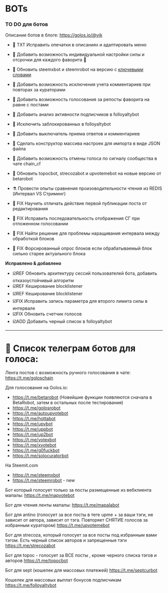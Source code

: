 # BOTs
### TO DO для ботов

Описание ботов в блоге: https://golos.io/@vik


* 📑 TXT Исправить опечатки в описаниях и адаптировать меню 
* 🔬 Добавить возможность индивидуальной настройки силы и отсрочки для каждого фаворита 🔌
* 🔄 Обновить steemxbot и steemrobot на версию с [ключевыми словами](https://golos.io/ru--golos/@vik/v-betarobot-dobavlen-novyi-funkcional-prizyv-kita-golosovanie-po-klyuchevym-slovam-v-kommentariyakh-i-uchastie-v-programmakh#@rubin/re-vik-v-betarobot-dobavlen-novyi-funkcional-prizyv-kita-golosovanie-po-klyuchevym-slovam-v-kommentariyakh-i-uchastie-v-programmakh-20170923t213758902z)
* 🔬 Добавить возможность исключения учета комментариев при повторах за кураторами 
* 🔬 Добавить возможность голосования за репосты фаворита на равне с постами 
* 🔬 Добавить анализ активности подписчиков в folloyaltybot
* 🔬 Исключить заблокированных в folloyaltybot 
* 🔬 Добавить выключатель приема ответов и комментариев
* 🔬 Сделать конструктор массива настроек для импорта в виде JSON файла
* 🔬 Добавить возможность отмены голоса по сигналу сообщества в чате chain_cf
* 🔄 Обновить topocbot, strecozabot и upvotemebot на новые версию от betarobot
* ⚗️ Провести опыты сравнения произоводительности чтения из REDIS (Интервал VS Стриминг)

* 💊 FIX Научить отличать действие первой публикации поста от редактирования
* 💊 FIX Исправить последовательность отображения СГ при отложенном голосовании 
* 💊 FIX Найти решение для проблемы наращивания интервала между обработкой блоков 
* 💊 FIX Форсированный опрос блоков если обрабатываемый блок сильно старее актуального блока 


**Исправлено & добавлено**
* ☑️REF Обновить архитектуру сессий пользователей бота, добавить отказоустойчивый алгоритм 
* ☑️REF Кеширование blocklistener
* ☑️REF Кеширование blocklistener
* ☑️FIX Исправить запись параметра для второго лимита силы в интервале
* ☑️FIX Обновить счетчик голосов 
* ☑️ADD Добавить черный список в folloyaltybot 
***

# 📡 Список телеграм ботов для голоса:
Лента постов с возможность ручного голосования в чате:
https://t.me/goloschain

Для голосования на Golos.io:
* https://t.me/betarobot (Новейшие функции появляются сначала в BetaRobot, затем в остальных после тестирования)  
* https://t.me/golosrobot 
* https://t.me/autoupvotebot
* https://t.me/hottabot
* https://t.me/upvbot
* https://t.me/uppbot
* https://t.me/up2bot 
* https://t.me/votexbot 
* https://t.me/xvotebot
* https://t.me/g0fuckbot 
* https://t.me/solocuratorbot 

На Steemit.com
* https://t.me/steemxbot
* https://t.me/steemrobot - new

Бот который голосует только за посты размещенные из вебклиента мапалы:
https://t.me/mapvotebot

Бот для чтения ленты мапалы:
https://t.me/mapalabot 

Бот для antino (голосует за все посты в теге upme + за ваши тэги, не зависит от автора, зависит от тэга. Повторяет СНЯТИЕ голосов за избранным куратором) 
https://t.me/upvotemebot

Бот для strecoza, который голосует за все посты под избранным вами тэгом. Есть черный список авторов и запрещенные тэги
https://t.me/strecozabot

Бот для topoc - голосует за ВСЕ посты , кроме черного списка тэгов и авторов
https://t.me/topocbot


Бот для sept  (кошелек для массовых платежей) 
https://t.me/septcurbot

Кошелек для массовых выплат бонусов подписчикам
https://t.me/folloyaltybot


